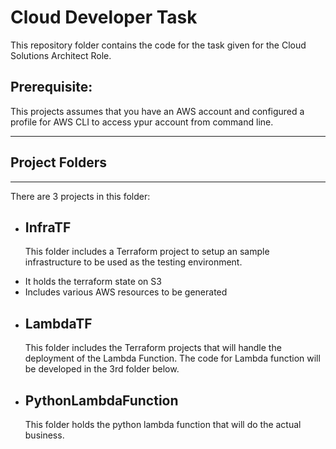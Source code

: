 # Cloud Developer Task

This repository folder contains the code for the task given for the Cloud Solutions Architect Role.

## Prerequisite: 

This projects assumes that you have an AWS account and configured a  profile for AWS CLI to access ypur account from command line.

---
## Project Folders
---

There are 3 projects in this folder:

* ## InfraTF

    This folder includes a Terraform project to setup an sample infrastructure to be used as the testing environment.
- It holds the terraform state on S3
- Includes various AWS resources to be generated


* ## LambdaTF

    This folder includes the Terraform projects that will handle the deployment of the Lambda Function. The code for Lambda function will be developed in the 3rd folder below. 


* ## PythonLambdaFunction

    This folder holds the python lambda function that will do the actual business.
